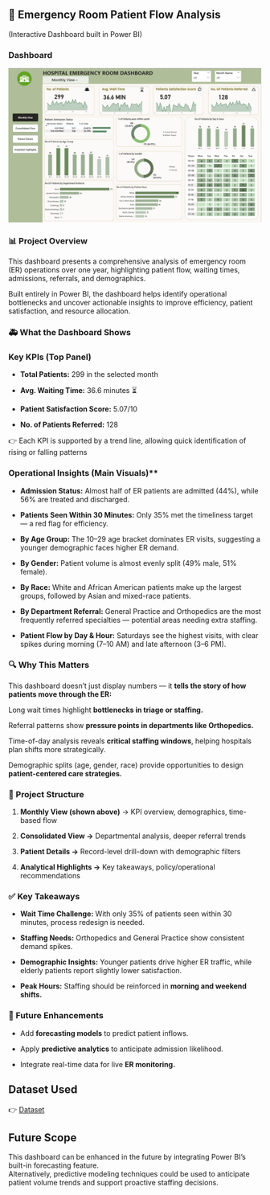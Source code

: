 ## 🏥 Emergency Room Patient Flow Analysis

(Interactive Dashboard built in Power BI)

### Dashboard
![📊 View Dashboard](https://github.com/fromciviltodata/project-hospital-emergency-room-flow/blob/main/Dashboard_image)

### 📊 Project Overview

This dashboard presents a comprehensive analysis of emergency room (ER) operations over one year, highlighting patient flow, waiting times, admissions, referrals, and demographics.

Built entirely in Power BI, the dashboard helps identify operational bottlenecks and uncover actionable insights to improve efficiency, patient satisfaction, and resource allocation.

### 🚑 What the Dashboard Shows

### Key KPIs (Top Panel)

* **Total Patients:** 299 in the selected month

* **Avg. Waiting Time:** 36.6 minutes ⏳

* **Patient Satisfaction Score:** 5.07/10

* **No. of Patients Referred:** 128

👉 Each KPI is supported by a trend line, allowing quick identification of rising or falling patterns

### Operational Insights (Main Visuals)**

* **Admission Status:** Almost half of ER patients are admitted (44%), while 56% are treated and discharged.

* **Patients Seen Within 30 Minutes:** Only 35% met the timeliness target — a red flag for efficiency.

* **By Age Group:** The 10–29 age bracket dominates ER visits, suggesting a younger demographic faces higher ER demand.

* **By Gender:** Patient volume is almost evenly split (49% male, 51% female).

* **By Race:** White and African American patients make up the largest groups, followed by Asian and mixed-race patients.

* **By Department Referral:** General Practice and Orthopedics are the most frequently referred specialties — potential areas needing extra staffing.

* **Patient Flow by Day & Hour:** Saturdays see the highest visits, with clear spikes during morning (7–10 AM) and late afternoon (3–6 PM).

### 🔍 Why This Matters

This dashboard doesn’t just display numbers — it **tells the story of how patients move through the ER:**

Long wait times highlight **bottlenecks in triage or staffing.**

Referral patterns show **pressure points in departments like Orthopedics.**

Time-of-day analysis reveals **critical staffing windows**, helping hospitals plan shifts more strategically.

Demographic splits (age, gender, race) provide opportunities to design **patient-centered care strategies.**

### 📂 Project Structure

1. **Monthly View (shown above)** → KPI overview, demographics, time-based flow

2. **Consolidated View →** Departmental analysis, deeper referral trends

3. **Patient Details →** Record-level drill-down with demographic filters

4. **Analytical Highlights →** Key takeaways, policy/operational recommendations

### ✅ Key Takeaways

* **Wait Time Challenge:** With only 35% of patients seen within 30 minutes, process redesign is needed.

* **Staffing Needs:** Orthopedics and General Practice show consistent demand spikes.

* **Demographic Insights:** Younger patients drive higher ER traffic, while elderly patients report slightly lower satisfaction.

* **Peak Hours:** Staffing should be reinforced in **morning and weekend shifts.**

### 🚀 Future Enhancements

* Add **forecasting models** to predict patient inflows.

* Apply **predictive analytics** to anticipate admission likelihood.

* Integrate real-time data for live **ER monitoring.**

## Dataset Used
👉 [Dataset](https://github.com/fromciviltodata/project-hospital-emergency-room-flow/blob/main/Hospital_ER_dataset.csv)





## Future Scope
This dashboard can be enhanced in the future by integrating Power BI’s built-in forecasting feature.  
Alternatively, predictive modeling techniques could be used to anticipate patient volume trends and support proactive staffing decisions.
